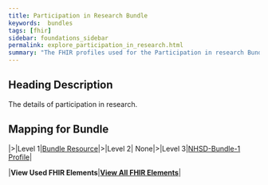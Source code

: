 ```yaml
---
title: Participation in Research Bundle
keywords:  bundles
tags: [fhir]
sidebar: foundations_sidebar
permalink: explore_participation_in_research.html
summary: "The FHIR profiles used for the Participation in research Bundle"
---
```


## Heading Description ##
The details of participation in research.

## Mapping for Bundle ##

|>|Level 1|[Bundle Resource](http://hl7.org/fhir/stu3/bundle.html)|>|Level 2| None|>|Level 3|[NHSD-Bundle-1 Profile](http://xxx)|


|**View Used FHIR Elements**|**[View All FHIR Elements](explore_participation_in_research_all.html#mapping-for-bundle)**|

